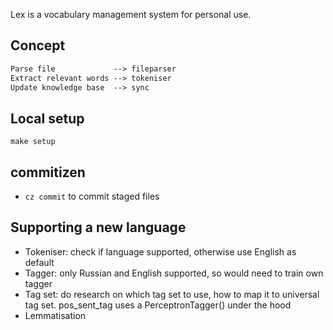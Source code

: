 Lex is a vocabulary management system for personal use.

## Concept

```txt
Parse file             --> fileparser
Extract relevant words --> tokeniser
Update knowledge base  --> sync
```

## Local setup

```
make setup
```

## commitizen
- `cz commit` to commit staged files

## Supporting a new language
- Tokeniser: check if language supported, otherwise use English as default
- Tagger: only Russian and English supported, so would need to train own tagger
- Tag set: do research on which tag set to use, how to map it to universal tag set. pos_sent_tag uses a PerceptronTagger() under the hood
- Lemmatisation
